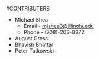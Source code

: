 #CONTRIBUTERS
* Michael Shea
  * Email - mjshea3@illinois.edu 
  * Phone - (708)-203-8272
* August Gress
* Bhavish Bhattar
* Peter Tatkowski

